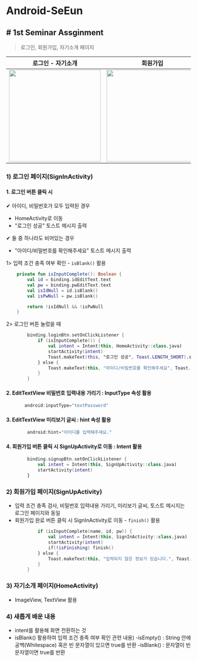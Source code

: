 # Android-SeEun
## # 1st Seminar Assginment
> 로그인, 회원가입, 자기소개 페이지

| 로그인 - 자기소개  |  회원가입 |
|---|---|
|  <img src = https://user-images.githubusercontent.com/98895198/162605559-c6950366-722c-4895-8727-58663d37e6ab.gif width = 250dp> | <img src = https://user-images.githubusercontent.com/98895198/162605561-d7755768-5b85-4f6e-bd38-18a577833beb.gif width = 250dp>  |
### 1) 로그인 페이지(SignInActivity)
#### 1. 로그인 버튼 클릭 시 <br>

 ✔ 아이디, 비밀번호가 모두 입력된 경우
 - HomeActivity로 이동
 - "로그인 성공" 토스트 메시지 출력 <br>
 
 ✔ 둘 중 하나라도 비어있는 경우
 - "아이디/비밀번호를 확인해주세요" 토스트 메시지 출력 <br>

1> 입력 조건 충족 여부 확인 - ```isBlank()``` 활용
```kotlin
    private fun isInputComplete(): Boolean {
        val id = binding.idEditText.text
        val pw = binding.pwEditText.text
        val isIdNull = id.isBlank()
        val isPwNull = pw.isBlank()

        return !isIdNull && !isPwNull
    }
```
2> 로그인 버튼 눌렀을 때
```kotlin
        binding.loginBtn.setOnClickListener {
            if (isInputComplete()) {
                val intent = Intent(this, HomeActivity::class.java)
                startActivity(intent)
                Toast.makeText(this, "로그인 성공", Toast.LENGTH_SHORT).show()
            } else {
                Toast.makeText(this, "아이디/비밀번호를 확인해주세요", Toast.LENGTH_SHORT).show()
            }
        }
```
#### 2. EditTextView 비밀번호 입력내용 가리기 : InputType 속성 활용
```kotlin
       android:inputType="textPassword"
```
#### 3. EditTextView 미리보기 글씨 : hint 속성 활용
```kotlin
        android:hint="아이디를 입력해주세요."
```
#### 4. 회원가입 버튼 클릭 시 SignUpActivity로 이동 : Intent 활용
```kotlin
        binding.signupBtn.setOnClickListener {
            val intent = Intent(this, SignUpActivity::class.java)
            startActivity(intent)
        }
```
### 2) 회원가입 페이지(SignUpActivity)
- 입력 조건 충족 검사, 비밀번호 입력내용 가리기, 미리보기 글씨, 토스트 메시지는 로그인 페이지와 동일
- 회원가입 완료 버튼 클릭 시 SignInActivity로 이동 - ```finish()``` 활용
```kotlin
            if (isInputComplete(name, id, pw)) {
                val intent = Intent(this, SignInActivity::class.java)
                startActivity(intent)
                if(!isFinishing) finish()
            } else {
                Toast.makeText(this, "입력되지 않은 정보가 있습니다.", Toast.LENGTH_SHORT).show()
            }
        }
```
### 3) 자기소개 페이지(HomeActivity)
- ImageView, TextView 활용

### 4) 새롭게 배운 내용
- intent를 활용해 화면 전환하는 것
- isBlank() 활용하여 입력 조건 충족 여부 확인
관련 내용)
-isEmpty() : String 안에 공백(Whitespace) 혹은 빈 문자열이 있으면 true를 반환
-isBlank() : 문자열이 빈 문자열이면 true를 반환
